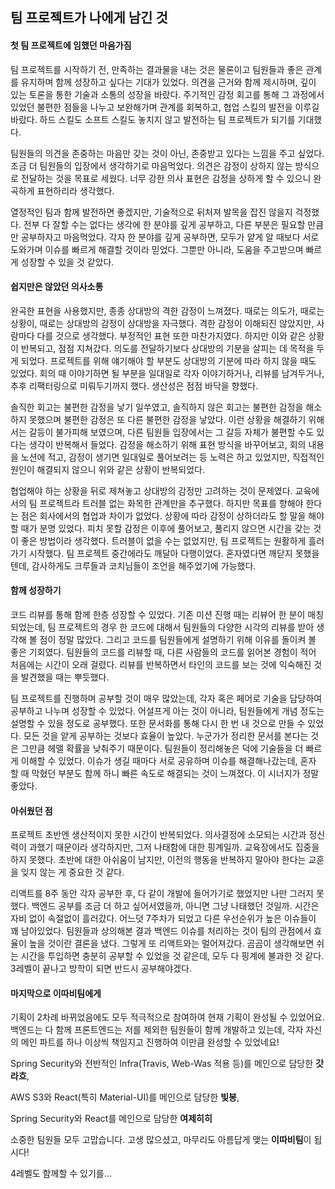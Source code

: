## 팀 프로젝트가 나에게 남긴 것

#### 첫 팀 프로젝트에 임했던 마음가짐

 팀 프로젝트를 시작하기 전, 만족하는 결과물을 내는 것은 물론이고 팀원들과 좋은 관계를 유지하며 함께 성장하고 싶다는 기대가 있었다. 의견을 근거와 함께 제시하며, 깊이 있는 토론을 통한 기술과 소통의 성장을 바랐다. 주기적인 감정 회고를 통해 그 과정에서 있었던 불편한 점들을 나누고 보완해가며 관계를 회복하고, 협업 스킬의 발전을 이루길 바랐다. 하드 스킬도 소프트 스킬도 놓치지 않고 발전하는 팀 프로젝트가 되기를 기대했다.

 팀원들의 의견을 존중하는 마음만 갖는 것이 아닌, 존중받고 있다는 느낌을 주고 싶었다. 조금 더 팀원들의 입장에서 생각하기로 마음먹었다. 의견은 감정이 상하지 않는 방식으로 전달하는 것을 목표로 세웠다. 너무 강한 의사 표현은 감정을 상하게 할 수 있으니 완곡하게 표현하리라 생각했다.

 열정적인 팀과 함께 발전하면 좋겠지만, 기술적으로 뒤처져 발목을 잡진 않을지 걱정했다. 전부 다 잘할 수는 없다는 생각에 한 분야를 깊게 공부하고, 다른 부분은 필요할 만큼만 공부하자고 마음먹었다. 각자 한 분야를 깊게 공부하면, 모두가 얕게 알 때보다 서로 도와가며 이슈를 빠르게 해결할 것이라 믿었다. 그뿐만 아니라, 도움을 주고받으며 빠르게 성장할 수 있을 것 같았다.

#### 쉽지만은 않았던 의사소통

 완곡한 표현을 사용했지만, 종종 상대방의 격한 감정이 느껴졌다. 때로는 의도가, 때로는 상황이, 때로는 상대방의 감정이 상대방을 자극했다. 격한 감정이 이해되진 않았지만, 사람마다 다를 것으로 생각했다. 부정적인 표현 또한 마찬가지였다. 하지만 이와 같은 상황이 반복되고, 점점 지쳐갔다. 의도를 전달하기보다 상대방의 기분을 살피는 데 목적을 두게 되었다. 프로젝트를 위해 얘기해야 할 부분도 상대방의 기분에 따라 하지 않을 때도 있었다. 회의 때 이야기하면 될 부분을 일대일로 각자 이야기하거나, 리뷰를 남겨두거나, 추후 리팩터링으로 미뤄두기까지 했다. 생산성은 점점 바닥을 향했다.

 솔직한 회고는 불편한 감정을 낳기 일쑤였고, 솔직하지 않은 회고는 불편한 감정을 해소하지 못했으며 불편한 감정은 또 다른 불편한 감정을 낳았다. 이런 상황을 해결하기 위해서는 갈등이 불가피해 보였으며, 다른 팀원들 입장에서는 그 갈등 자체가 불편할 수도 있다는 생각이 반복해서 들었다. 감정을 해소하기 위해 표현 방식을 바꾸어보고, 회의 내용을 노션에 적고, 감정이 생기면 일대일로 풀어보려는 등 노력은 하고 있었지만, 직접적인 원인이 해결되지 않으니 위와 같은 상황이 반복되었다.

 협업해야 하는 상황을 뒤로 제쳐놓고 상대방의 감정만 고려하는 것이 문제였다. 교육에서의 팀 프로젝트라 트러블 없는 화목한 관계만을 추구했다. 하지만 목표를 향해야 한다는 점은 회사에서의 협업과 차이가 없었다. 상황에 따라 감정이 상하더라도 할 말을 해야 할 때가 분명 있었다. 피치 못할 감정은 이후에 풀어보고, 풀리지 않으면 시간을 갖는 것이 좋은 방법이라 생각했다. 트러블이 없을 수는 없었지만, 팀 프로젝트는 원활하게 흘러가기 시작했다. 팀 프로젝트 중간에라도 깨달아 다행이었다. 혼자였다면 깨닫지 못했을 텐데, 감사하게도 크루들과 코치님들이 조언을 해주었기에 가능했다.

#### 함께 성장하기

 코드 리뷰를 통해 함께 한층 성장할 수 있었다. 기존 미션 진행 때는 리뷰어 한 분이 매칭되었는데, 팀 프로젝트의 경우 한 코드에 대해서 팀원들의 다양한 시각의 리뷰를 받아 생각해 볼 점이 정말 많았다. 그리고 코드를 팀원들에게 설명하기 위해 이유를 돌이켜 볼 좋은 기회였다. 팀원들의 코드를 리뷰할 때, 다른 사람들의 코드를 읽어본 경험이 적어 처음에는 시간이 오래 걸렸다. 리뷰를 반복하면서 타인의 코드를 보는 것에 익숙해진 것을 발견했을 때는 뿌듯했다.

 팀 프로젝트를 진행하며 공부할 것이 매우 많았는데, 각자 혹은 페어로 기술을 담당하여 공부하고 나누며 성장할 수 있었다. 어설프게 아는 것이 아니라, 팀원들에게 개념 정도는 설명할 수 있을 정도로 공부했다. 또한 문서화를 통해 다시 한 번 내 것으로 만들 수 있었다. 모든 것을 얕게 공부하는 것보다 효율이 높았다. 누군가가 정리한 문서를 본다는 것은 그만큼 헤맬 확률을 낮춰주기 때문이다. 팀원들이 정리해놓은 덕에 기술들을 더 빠르게 이해할 수 있었다. 이슈가 생길 때마다 서로 공유하며 이슈를 해결해나갔는데, 혼자 할 때 막혔던 부분도 함께 하니 빠른 속도로 해결되는 것이 느껴졌다. 이 시너지가 정말 좋았다.


#### 아쉬웠던 점

 프로젝트 초반엔 생산적이지 못한 시간이 반복되었다. 의사결정에 소모되는 시간과 정신력이 과했기 때문이라 생각하지만, 그저 나태함에 대한 핑계일까. 교육장에서도 집중을 하지 못했다. 초반에 대한 아쉬움이 남지만, 이전의 행동을 반복하지 말아야 한다는 교훈을 잊지 않는 게 중요한 것 같다.

 리액트를 8주 동안 각자 공부한 후, 다 같이 개발에 들어가기로 했었지만 나만 그러지 못했다. 백엔드 공부를 조금 더 하고 싶어서였을까, 아니면 그냥 나태했던 것일까. 시간은 자비 없이 속절없이 흘러갔다. 어느덧 7주차가 되었고 다른 우선순위가 높은 이슈들이 꽤 남아있었다. 팀원들과 상의해본 결과 백엔드 이슈를 처리하는 것이 팀의 관점에서 효율이 높을 것이란 결론을 냈다. 그렇게 또 리액트와는 멀어져갔다. 곰곰이 생각해보면 쉬는 시간을 투입하면 충분히 공부할 수 있었을 것 같은데, 모두 다 핑계에 불과한 것 같다. 3레벨이 끝나고 방학이 되면 반드시 공부해야겠다.

#### 마지막으로 이따비팀에게

 기획이 2차례 바뀌었음에도 모두 적극적으로 참여하여 현재 기획이 완성될 수 있었어요.
 백엔드는 다 함께 프론트엔드는 저를 제외한 팀원들이 함께 개발하고 있는데, 각자 자신의 메인 파트를 하나 이상씩 책임지고 진행하여 이만큼 완성할 수 있었네요!

 Spring Security와 전반적인 Infra(Travis, Web-Was 적용 등)를 메인으로 담당한 **갓라흐**,
 
 AWS S3와 React(특히 Material-UI)를 메인으로 담당한 **빛봉**,
 
 Spring Security와 React를 메인으로 담당한 **여제히히**

 소중한 팀원들 모두 고맙습니다. 고생 많으셨고, 마무리도 아름답게 맺는 **이따비팀**이 됩시다! 
 
 4레벨도 함께할 수 있기를…
